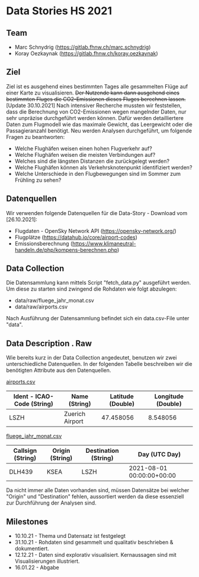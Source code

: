 # Data Stories HS 2021


## Team
- Marc Schnydrig (https://gitlab.fhnw.ch/marc.schnydrig)
- Koray Oezkaynak (https://gitlab.fhnw.ch/koray.oezkaynak)


## Ziel
Ziel ist es ausgehend eines bestimmten Tages alle gesammelten Flüge auf einer Karte zu visualisieren.
~~Der Nutzende kann dann ausgehend eines bestimmten Fluges die CO2-Emissionen dieses Fluges berechnen lassen.~~
[Update 30.10.2021]
Nach intensiver Recherche mussten wir feststellen, dass die Berechnung von CO2-Emissionen wegen 
mangelnder Daten, nur sehr unpräzise durchgeführt werden können. Dafür werden detailliertere Daten
zum Flugmodell wie das maximale Gewicht, das Leergewicht oder die Passagieranzahl benötigt.
Neu werden Analysen durchgeführt, um folgende Fragen zu beantworten:
- Welche Flughäfen weisen einen hohen Flugverkehr auf?
- Welche Flughäfen weisen die meisten Verbindungen auf?
- Welches sind die längsten Distanzen die zurückgelegt werden?
- Welche Flughäfen können als Verkehrsknotenpunkt identifiziert werden?
- Welche Unterschiede in den Flugbewegungen sind im Sommer zum Frühling zu sehen?


## Datenquellen
Wir verwenden folgende Datenquellen für die Data-Story - Download vom [26.10.2021]:
- Flugdaten - OpenSky Network API (https://opensky-network.org/)
- Flugplätze (https://datahub.io/core/airport-codes)
- Emissionsberechnung (https://www.klimaneutral-handeln.de/php/kompens-berechnen.php)


## Data Collection
Die Datensammlung kann mittels Script "fetch_data.py" ausgeführt werden. 
Um diese zu starten sind zwingend die Rohdaten wie folgt abzulegen: 
- data/raw/fluege_jahr_monat.csv
- data/raw/airports.csv

Nach Ausführung der Datensammlung befindet sich ein data.csv-File unter "data". 


## Data Description . Raw
Wie bereits kurz in der Data Collection angedeutet, benutzen wir zwei unterschiedliche Datenquellen. 
In der folgenden Tabelle beschreiben wir die benötigten Attribute aus den Datenquellen. 

[airports.csv](https://datahub.io/core/airport-codes "Quelle Flughäfen")

| Ident - ICAO-Code (String) | Name (String)	| Latitude 	(Double) | Longitude (Double) |
| ------------       |    ---------------- | ------------------ | ------------------      |
| LSZH 		         | Zuerich Airport     | 47.458056 		    | 8.548056 	              | 

[fluege_jahr_monat.csv](https://zenodo.org/record/5557026#.YX02JhxCSM- "Quelle Flugbewegungen")

| Callsign (String)   | Origin (String)	| Destination (String)	| Day (UTC Day)					|
| ----------------    | --------------  | ------------------    | ----------------------------- |
| DLH439			  | KSEA			| LSZH					| 2021-08-01 00:00:00+00:00     |

Da nicht immer alle Daten vorhanden sind, müssen Datensätze bei welcher "Origin" und "Destination" fehlen, 
aussortiert werden da diese essenziell zur Durchführung der Analysen sind. 


## Milestones
- 10.10.21 - Thema und Datensatz ist festgelegt
- 31.10.21 - Rohdaten sind gesammelt und qualitativ beschrieben & dokumentiert. 
- 12.12.21 - Daten sind explorativ visualisiert. Kernaussagen sind mit Visualisierungen illustriert. 
- 16.01.22 - Abgabe